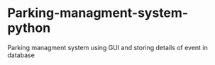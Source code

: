 # Parking-managment-system-python
Parking managment system using GUI and storing details of event in database

